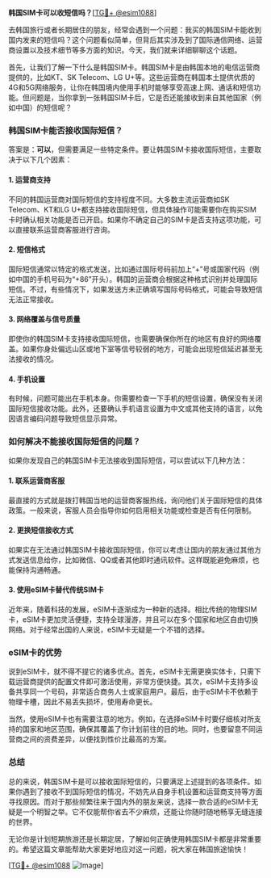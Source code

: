 **韩国SIM卡可以收短信吗？**[[TG💪+ @esim1088](https://t.me/s/esim1088)]

去韩国旅行或者长期居住的朋友，经常会遇到一个问题：我买的韩国SIM卡能收到国内发来的短信吗？这个问题看似简单，但背后其实涉及到了国际通信网络、运营商设置以及技术细节等多方面的知识。今天，我们就来详细聊聊这个话题。

首先，让我们了解一下什么是韩国SIM卡。韩国SIM卡是由韩国本地的电信运营商提供的，比如KT、SK Telecom、LG U+等。这些运营商在韩国本土提供优质的4G和5G网络服务，让你在韩国境内使用手机时能够享受高速上网、通话和短信功能。但问题是，当你拿到一张韩国SIM卡后，它是否还能接收到来自其他国家（例如中国）的短信呢？

### 韩国SIM卡能否接收国际短信？

答案是：**可以**，但需要满足一些特定条件。要让韩国SIM卡接收国际短信，主要取决于以下几个因素：

#### 1. **运营商支持**
不同的韩国运营商对国际短信的支持程度不同。大多数主流运营商如SK Telecom、KT和LG U+都支持接收国际短信，但具体操作可能需要你在购买SIM卡时确认相关功能是否已开启。如果你不确定自己的SIM卡是否支持这项功能，可以直接联系运营商客服进行咨询。

#### 2. **短信格式**
国际短信通常以特定的格式发送，比如通过国际号码前加上“+”号或国家代码（例如中国的手机号码为“+86”开头）。韩国的运营商会根据这种格式识别并处理国际短信。不过，有些情况下，如果发送方未正确填写国际号码格式，可能会导致短信无法正常接收。

#### 3. **网络覆盖与信号质量**
即使你的韩国SIM卡支持接收国际短信，也需要确保你所在的地区有良好的网络覆盖。如果你身处偏远山区或地下室等信号较弱的地方，可能会出现短信延迟甚至无法接收的情况。

#### 4. **手机设置**
有时候，问题可能出在手机本身。你需要检查一下手机的短信设置，确保没有关闭国际短信接收功能。此外，还要确认手机语言设置为中文或其他支持的语言，以免因语言编码问题导致短信显示异常。

### 如何解决不能接收国际短信的问题？

如果你发现自己的韩国SIM卡无法接收到国际短信，可以尝试以下几种方法：

#### 1. 联系运营商客服
最直接的方式就是拨打韩国当地的运营商客服热线，询问他们关于国际短信的具体政策。一般来说，客服人员会指导你如何启用相关功能或检查是否有任何限制。

#### 2. 更换短信接收方式
如果实在无法通过韩国SIM卡接收国际短信，你可以考虑让国内的朋友通过其他方式发送信息给你，比如微信、QQ或者其他即时通讯软件。这样既能避免麻烦，也能保持沟通畅通。

#### 3. 使用eSIM卡替代传统SIM卡
近年来，随着科技的发展，eSIM卡逐渐成为一种新的选择。相比传统的物理SIM卡，eSIM卡更加灵活便捷，支持全球漫游，并且可以在多个国家和地区自由切换网络。对于经常出国的人来说，eSIM卡无疑是一个不错的选择。

### eSIM卡的优势

说到eSIM卡，就不得不提它的诸多优点。首先，eSIM卡无需更换实体卡，只需下载运营商提供的配置文件即可激活使用，非常方便快捷。其次，eSIM卡支持多设备共享同一个号码，非常适合商务人士或家庭用户。最后，由于eSIM卡不依赖于物理卡槽，因此不易丢失损坏，使用寿命更长。

当然，使用eSIM卡也有需要注意的地方。例如，在选择eSIM卡时要仔细核对所支持的国家和地区范围，确保其覆盖了你计划前往的目的地。同时，也要留意不同运营商之间的资费差异，以便找到性价比最高的方案。

### 总结

总的来说，韩国SIM卡是可以接收国际短信的，只要满足上述提到的各项条件。如果你遇到了接收不到国际短信的情况，不妨先从自身手机设置和运营商支持等方面寻找原因。而对于那些频繁往来于国内外的朋友来说，选择一款合适的eSIM卡无疑是一个明智之举。它不仅能帮你省去不少麻烦，还能让你随时随地畅享无缝连接的世界。

无论你是计划短期旅游还是长期定居，了解如何正确使用韩国SIM卡都是非常重要的。希望这篇文章能帮助大家更好地应对这一问题，祝大家在韩国旅途愉快！

[[TG💪+ @esim1088](https://t.me/s/esim1088) ![Image](https://i.postimg.cc/4NQfJmqS/Snipaste-2025-05-13-00-14-12.png)]
